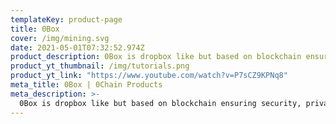 ```yaml
---
templateKey: product-page
title: 0Box
cover: /img/mining.svg
date: 2021-05-01T07:32:52.974Z
product_description: 0Box is dropbox like but based on blockchain ensuring security, privacy compliance. 0Box is dropbox like but based on blockchain ensuring security, privacy compliance.0Box is dropbox like but based on blockchain ensuring security, privacy compliance.0Box is dropbox like but based on blockchain ensuring security, privacy compliance.0Box is dropbox like but based on blockchain ensuring security, privacy compliance.0Box is dropbox like but based on blockchain ensuring security, privacy compliance.0Box is dropbox like but based on blockchain ensuring security, privacy compliance.
product_yt_thumbnail: /img/tutorials.png
product_yt_link: "https://www.youtube.com/watch?v=P7sCZ9KPNq8"
meta_title: 0Box | 0Chain Products
meta_description: >-
  0Box is dropbox like but based on blockchain ensuring security, privacy compliance.
---
```

